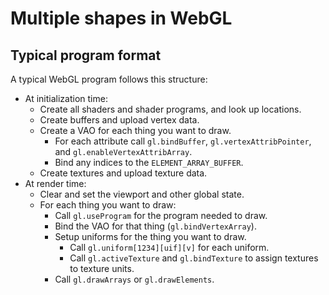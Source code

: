 # Multiple shapes in WebGL

## Typical program format
A typical WebGL program follows this structure:
- At initialization time:
	- Create all shaders and shader programs, and look up locations.
	- Create buffers and upload vertex data.
	- Create a VAO for each thing you want to draw.
		- For each attribute call `gl.bindBuffer`, `gl.vertexAttribPointer`, and `gl.enableVertexAttribArray`.
		- Bind any indices to the `ELEMENT_ARRAY_BUFFER`.
	- Create textures and upload texture data.
- At render time:
	- Clear and set the viewport and other global state.
	- For each thing you want to draw:
		- Call `gl.useProgram` for the program needed to draw.
		- Bind the VAO for that thing (`gl.bindVertexArray`).
		- Setup uniforms for the thing you want to draw.
			- Call `gl.uniform[1234][uif][v]` for each uniform.
			- Call `gl.activeTexture` and `gl.bindTexture` to assign textures to texture units.
		- Call `gl.drawArrays` or `gl.drawElements`.
